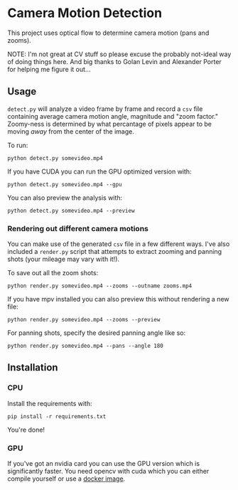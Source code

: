 # Camera Motion Detection

This project uses optical flow to determine camera motion (pans and zooms).

NOTE: I'm not great at CV stuff so please excuse the probably not-ideal way of doing things here. And big thanks to Golan Levin and Alexander Porter for helping me figure it out...

## Usage

`detect.py` will analyze a video frame by frame and record a `csv` file containing average camera motion angle, magnitude and "zoom factor." Zoomy-ness is determined by what percantage of pixels appear to be moving *away* from the center of the image.

To run:

```
python detect.py somevideo.mp4
```

If you have CUDA you can run the GPU optimized version with:

```
python detect.py somevideo.mp4 --gpu
```

You can also preview the analysis with:

```
python detect.py somevideo.mp4 --preview
```

### Rendering out different camera motions

You can make use of the generated `csv` file in a few different ways. I've also included a `render.py` script that attempts to extract zooming and panning shots (your mileage may vary with it!).

To save out all the zoom shots:

```
python render.py somevideo.mp4 --zooms --outname zooms.mp4
```

If you have mpv installed you can also preview this without rendering a new file:


```
python render.py somevideo.mp4 --zooms --preview
```

For panning shots, specify the desired panning angle like so:

```
python render.py somevideo.mp4 --pans --angle 180
```


## Installation


### CPU

Install the requirements with:

```
pip install -r requirements.txt
```

You're done!


### GPU

If you've got an nvidia card you can use the GPU version which is significantly faster. You need opencv with cuda which you can either compile yourself or use a [docker image](https://github.com/Fizmath/Docker-opencv-GPU).


